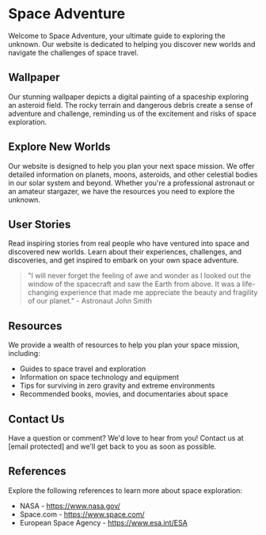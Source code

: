 <!--font:Orbitron-->

# Space Adventure

Welcome to Space Adventure, your ultimate guide to exploring the unknown. Our website is dedicated to helping you discover new worlds and navigate the challenges of space travel. 

## Wallpaper

Our stunning wallpaper depicts a digital painting of a spaceship exploring an asteroid field. The rocky terrain and dangerous debris create a sense of adventure and challenge, reminding us of the excitement and risks of space exploration.

## Explore New Worlds

Our website is designed to help you plan your next space mission. We offer detailed information on planets, moons, asteroids, and other celestial bodies in our solar system and beyond. Whether you're a professional astronaut or an amateur stargazer, we have the resources you need to explore the unknown.

## User Stories

Read inspiring stories from real people who have ventured into space and discovered new worlds. Learn about their experiences, challenges, and discoveries, and get inspired to embark on your own space adventure.

> "I will never forget the feeling of awe and wonder as I looked out the window of the spacecraft and saw the Earth from above. It was a life-changing experience that made me appreciate the beauty and fragility of our planet." - Astronaut John Smith

## Resources

We provide a wealth of resources to help you plan your space mission, including:

- Guides to space travel and exploration
- Information on space technology and equipment
- Tips for surviving in zero gravity and extreme environments
- Recommended books, movies, and documentaries about space

## Contact Us

Have a question or comment? We'd love to hear from you! Contact us at [email protected] and we'll get back to you as soon as possible.

## References

Explore the following references to learn more about space exploration:

- NASA - https://www.nasa.gov/
- Space.com - https://www.space.com/
- European Space Agency - https://www.esa.int/ESA

<!--

Write me content for website with wallpaper which alt text is:

"A digital painting of a spaceship exploring an asteroid field, with the rocky terrain and dangerous debris creating a sense of adventure and challenge."

The name/title of the page should not be 1:1 copy of the alt text but rather a real content of the website which is using this wallpaper.

- Use markdown format 
- Start with heading
- Heading should be short and concise
- The content should look like a real website 
- The website should not be about the wallpaper, wallpaper is just a related background
- Heading should be contain work "wallpaper" or "background"
- Include real sections like references, contact, user stories, etc. use things relevant to the page purpose.
- Feel free to use structure like headings, bullets, numbering, blockquotes, paragraphs, horizontal lines, etc.
- You can use formatting like bold or _italic_
- You can include UTF-8 emojis
- Links should be only #hash anchors (and you can refer to the document itself)
- Do not include images


---


# Space Adventure: Explore the Unknown

Welcome to Space Adventure, your ultimate guide to exploring the unknown. Our website is dedicated to helping you discover new worlds and navigate the challenges of space travel. 

## Wallpaper

Our stunning wallpaper depicts a digital painting of a spaceship exploring an asteroid field. The rocky terrain and dangerous debris create a sense of adventure and challenge, reminding us of the excitement and risks of space exploration.

## Explore New Worlds

Our website is designed to help you plan your next space mission. We offer detailed information on planets, moons, asteroids, and other celestial bodies in our solar system and beyond. Whether you're a professional astronaut or an amateur stargazer, we have the resources you need to explore the unknown.

## User Stories

Read inspiring stories from real people who have ventured into space and discovered new worlds. Learn about their experiences, challenges, and discoveries, and get inspired to embark on your own space adventure.

> "I will never forget the feeling of awe and wonder as I looked out the window of the spacecraft and saw the Earth from above. It was a life-changing experience that made me appreciate the beauty and fragility of our planet." - Astronaut John Smith

## Resources

We provide a wealth of resources to help you plan your space mission, including:

- Guides to space travel and exploration
- Information on space technology and equipment
- Tips for surviving in zero gravity and extreme environments
- Recommended books, movies, and documentaries about space

## Contact Us

Have a question or comment? We'd love to hear from you! Contact us at [email protected] and we'll get back to you as soon as possible.

## References

Explore the following references to learn more about space exploration:

- NASA - https://www.nasa.gov/
- Space.com - https://www.space.com/
- European Space Agency - https://www.esa.int/ESA

-->
